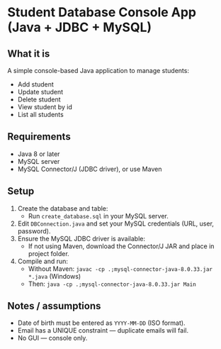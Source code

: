 # Student Database Console App (Java + JDBC + MySQL)

## What it is
A simple console-based Java application to manage students:
- Add student
- Update student
- Delete student
- View student by id
- List all students

## Requirements
- Java 8 or later
- MySQL server
- MySQL Connector/J (JDBC driver), or use Maven

## Setup
1. Create the database and table:
   - Run `create_database.sql` in your MySQL server.
2. Edit `DBConnection.java` and set your MySQL credentials (URL, user, password).
3. Ensure the MySQL JDBC driver is available:
   - If not using Maven, download the Connector/J JAR and place in project folder.
4. Compile and run:
   - Without Maven: `javac -cp .;mysql-connector-java-8.0.33.jar *.java` (Windows)
   - Then: `java -cp .;mysql-connector-java-8.0.33.jar Main`

## Notes / assumptions
- Date of birth must be entered as `YYYY-MM-DD` (ISO format).
- Email has a UNIQUE constraint — duplicate emails will fail.
- No GUI — console only.
